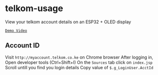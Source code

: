 # telkom-usage
 View your telkom account details on an ESP32 + OLED display
 
[`Demo Video`]()

## Account ID
Visit `http://myaccount.telkom.co.ke` on Chrome browser
After logging in, Open developer tools (Ctrl+Shift+I)
On the `Sources` tab click on `index.jsp`
Scroll untill you find you login details
Copy value of `$.g_LoginUser.AcctId`